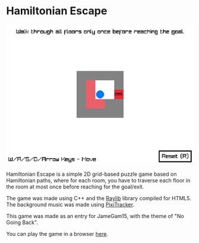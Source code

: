 # Hamiltonian Escape

![Cover image](JamSubmission/cover.png)

Hamiltonian Escape is a simple 2D grid-based puzzle game based on Hamiltonian paths, where for each room, you have to traverse each floor in the room at most once before reaching for the goal/exit.

The game was made using C++ and the [Raylib](https://www.raylib.com/) library compiled for HTML5. The background music was made using [PixiTracker](https://warmplace.ru/soft/pixitracker/).

This game was made as an entry for JameGam15, with the theme of "No Going Back".

You can play the game in a browser [here](https://jayzonty.itch.io/hamiltonian-escape).